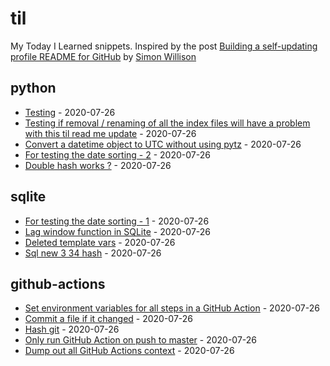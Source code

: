 # til

My Today I Learned snippets. Inspired by the post [Building a self-updating profile README for GitHub](https://simonwillison.net/2020/Jul/10/self-updating-profile-readme/) by [Simon Willison](https://github.com/simonw) 

<!-- index starts -->
## python

* [Testing](https://github.com/philovdy/til/blob/master/python/test.md) - 2020-07-26
* [Testing if removal / renaming of all the index files will have a problem with this til read me update](https://github.com/philovdy/til/blob/master/python/RemovedIndexFiles.md) - 2020-07-26
* [Convert a datetime object to UTC without using pytz](https://github.com/philovdy/til/blob/master/python/convert-to-utc-without-pytz.md) - 2020-07-26
* [For testing the date sorting - 2](https://github.com/philovdy/til/blob/master/python/python_setdefault.md) - 2020-07-26
* [Double hash works ?](https://github.com/philovdy/til/blob/master/python/python_check.md) - 2020-07-26

## sqlite

* [For testing the date sorting - 1](https://github.com/philovdy/til/blob/master/sqlite/sql_new_11_32.md) - 2020-07-26
* [Lag window function in SQLite](https://github.com/philovdy/til/blob/master/sqlite/lag-window-function.md) - 2020-07-26
* [Deleted template vars](https://github.com/philovdy/til/blob/master/sqlite/deleted_template_vars.md) - 2020-07-26
* [Sql new 3 34 hash](https://github.com/philovdy/til/blob/master/sqlite/sql_new_3_24.md) - 2020-07-26

## github-actions

* [Set environment variables for all steps in a GitHub Action](https://github.com/philovdy/til/blob/master/github-actions/set-environment-for-all-steps.md) - 2020-07-26
* [Commit a file if it changed](https://github.com/philovdy/til/blob/master/github-actions/commit-if-file-changed.md) - 2020-07-26
* [Hash git](https://github.com/philovdy/til/blob/master/github-actions/github_check.md) - 2020-07-26
* [Only run GitHub Action on push to master](https://github.com/philovdy/til/blob/master/github-actions/only-master.md) - 2020-07-26
* [Dump out all GitHub Actions context](https://github.com/philovdy/til/blob/master/github-actions/dump-context.md) - 2020-07-26
<!-- index ends -->
